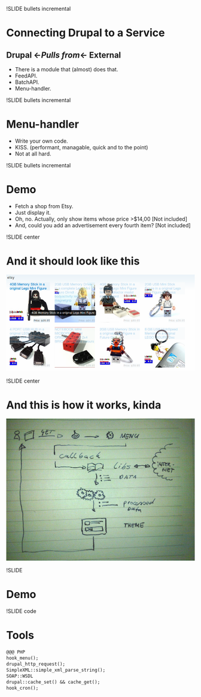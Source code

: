!SLIDE bullets incremental
# Connecting Drupal to a Service #
## Drupal &larr;_Pulls from_&larr; External ##
* There is a module that (almost) does that.
* FeedAPI. 
* BatchAPI.
* Menu-handler. 

!SLIDE bullets incremental
# Menu-handler #
* Write your own code.
* KISS. (performant, managable, quick and to the point)
* Not at all hard.

!SLIDE bullets incremental
# Demo #
* Fetch a shop from Etsy.
* Just display it.
* Oh, no. Actually, only show items whose price >$14,00 [Not included]
* And, could you add an advertisement every fourth item? [Not included]

!SLIDE center
# And it should look like this #
![Screenshot of design](./screenshot_mockup.png)

!SLIDE center
# And this is how it works, kinda #
![Graph callstack](./callback_route.jpg)

!SLIDE
# Demo #

!SLIDE code
# Tools #
    @@@ PHP
    hook_menu();
    drupal_http_request();
    SimpleXML::simple_xml_parse_string();
    SOAP::WSDL
    drupal::cache_set() && cache_get();
    hook_cron();

